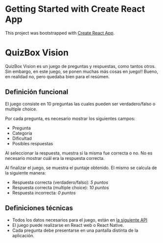# Getting Started with Create React App

This project was bootstrapped with [Create React App](https://github.com/facebook/create-react-app).

# QuizBox Vision

QuizBox Vision es un juego de preguntas y respuestas, como tantos otros. Sin embargo, en este juego, se ponen muchas más cosas en juego!! Bueno, en realidad no, pero quedaba bien para el resúmen.

## Definición funcional

El juego consiste en 10 preguntas las cuales pueden ser verdadero/falso o multiple choice.

Por cada pregunta, es necesario mostrar los siguientes campos:

- Pregunta
- Categoría
- Dificultad
- Posibles respuestas

Al seleccionar la respuesta, muestra si la misma fue correcta o no. No es necesario mostrar cuál era la respuesta correcta.

Al finalizar el juego, se muestra el puntaje obtenido. El mismo se calcula de la
siguiente manera:

- Respuesta correcta (verdadero/falso): _5 puntos_
- Respuesta correcta (multiple choice): _10 puntos_
- Respuesta incorrecta: _0 puntos_

## Definiciones técnicas

- Todos los datos necesarios para el juego, están en [la siguiente API](https://opentdb.com/api.php?amount=10)
- El juego puede realizarse en React web o React Native.
- Cada pregunta debe presentarse en una pantalla distinta de la aplicación.
